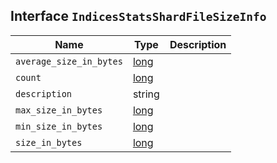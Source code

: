 ## Interface `IndicesStatsShardFileSizeInfo`

| Name | Type | Description |
| - | - | - |
| `average_size_in_bytes` | [long](./long.md) | &nbsp; |
| `count` | [long](./long.md) | &nbsp; |
| `description` | string | &nbsp; |
| `max_size_in_bytes` | [long](./long.md) | &nbsp; |
| `min_size_in_bytes` | [long](./long.md) | &nbsp; |
| `size_in_bytes` | [long](./long.md) | &nbsp; |
